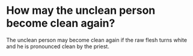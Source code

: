 # How may the unclean person become clean again?

The unclean person may become clean again if the raw flesh turns white and he is pronounced clean by the priest.
